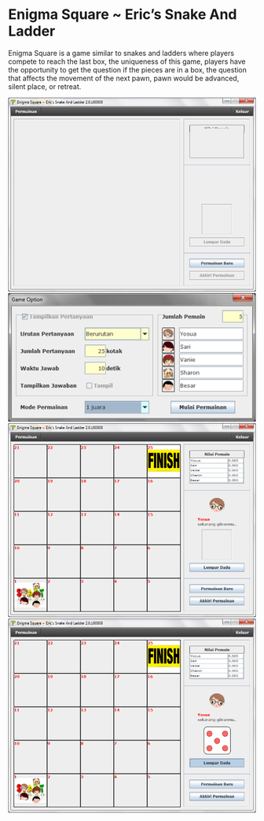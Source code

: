 # Enigma Square ~ Eric’s Snake And Ladder

Enigma Square is a game similar to snakes and ladders where players compete to reach the last box, the uniqueness of this game, players have the opportunity to get the question if the pieces are in a box, the question that affects the movement of the next pawn, pawn would be advanced, silent place, or retreat.

![](https://raw.githubusercontent.com/yosua-onesimus/enigma-square/master/dist-img/FrmEnigmaSquare-1.png)
![](https://raw.githubusercontent.com/yosua-onesimus/enigma-square/master/dist-img/FrmEnigmaSquare-2.png)
![](https://raw.githubusercontent.com/yosua-onesimus/enigma-square/master/dist-img/FrmEnigmaSquare-3-1.png)
![](https://raw.githubusercontent.com/yosua-onesimus/enigma-square/master/dist-img/FrmEnigmaSquare-3-2.png)
